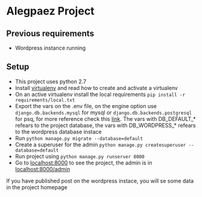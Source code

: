 # Alegpaez Project

## Previous requirements
* Wordpress instance running

## Setup

* This project uses python 2.7
* Install [virtualenv](https://virtualenv.pypa.io/en/stable/) and read how to create and activate a virtualenv
* On an active virtualenv install the local requirements `pip install -r requirements/local.txt`
* Export the vars on the .env file, on the engine option use `django.db.backends.mysql` for mysql or `django.db.backends.postgresql` for psq, for more reference check this [link](https://docs.djangoproject.com/en/1.10/ref/settings/#std:setting-DATABASE-ENGINE). The vars with DB_DEFAULT_* refears to the project database, the vars with DB_WORDPRESS_* refears to the wordpress database instace
* Run `python manage.py migrate --database=default`
* Create a superuser for the admin `python manage.py createsuperuser --database=default`
* Run project using `python manage.py runserver 8000`
* Go to [localhost:8000](localhost:8000) to see the project, the admin is in [localhost:8000/admin](localhost:8000/admin)

If you have published post on the wordpress instace, you will se some data in the project homepage